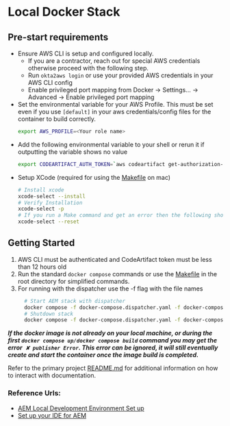 # Local Docker Stack

## Pre-start requirements
* Ensure AWS CLI is setup and configured locally.
    * If you are a contractor, reach out for special AWS credentials otherwise proceed with the following step.
    * Run `okta2aws login` or use your provided AWS credentials in your AWS CLI config
    * Enable privileged port mapping from Docker -> Settings... -> Advanced -> Enable privileged port mapping
* Set the environmental variable for your AWS Profile. This must be set even if you use `[default]` in your aws credentials/config files for the container to build correctly. 
  ```bash
  export AWS_PROFILE=<Your role name>
  ```
* Add the following environmental variable to your shell or rerun it if outputting the variable shows no value
    ```bash
    export CODEARTIFACT_AUTH_TOKEN=`aws codeartifact get-authorization-token --domain community-workday --domain-owner 210939474461 --region us-west-2 --query authorizationToken --output text`
    ```
* Setup XCode (required for using the [Makefile](../Makefile) on mac)
    ```bash
    # Install xcode
    xcode-select --install
    # Verify Installation
    xcode-select -p
    # If you run a Make command and get an error then the following should fix the issue
    xcode-select --reset
    ```

## Getting Started
1. AWS CLI must be authenticated and CodeArtifact token must be less than 12 hours old 
2. Run the standard `docker compose` commands or use the [Makefile](../Makefile) in the root directory for simplified commands. 
3. For running with the dispatcher use the -f flag with the file names
    ```bash
      # Start AEM stack with dispatcher
      docker compose -f docker-compose.dispatcher.yaml -f docker-compose.yaml up -d
      # Shutdown stack
      docker compose -f docker-compose.dispatcher.yaml -f docker-compose.yaml down
    ```

***If the docker image is not already on your local machine, or during the first `docker compose up/docker compose build` command you may get the error` ✘ publisher Error`. 
This error can be ignored, it will still eventually create and start the container once the image build is completed.***

Refer to the primary project [README.md](../README.md) for additional information on how to interact with documentation.

### Reference Urls:

* [AEM Local Development Environment Set up](https://experienceleague.adobe.com/docs/experience-manager-learn/cloud-service/local-development-environment-set-up/overview.html?lang=en)
* [Set up your IDE for AEM](https://experienceleague.adobe.com/docs/experience-manager-learn/foundation/development/set-up-a-local-aem-development-environment.html?lang=en#set-up-an-integrated-development-environment)
